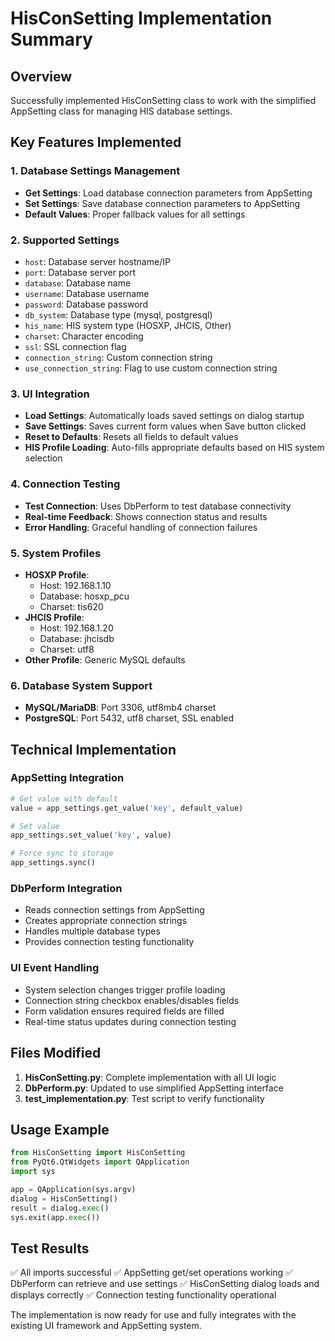 # HisConSetting Implementation Summary

## Overview
Successfully implemented HisConSetting class to work with the simplified AppSetting class for managing HIS database settings.

## Key Features Implemented

### 1. Database Settings Management
- **Get Settings**: Load database connection parameters from AppSetting
- **Set Settings**: Save database connection parameters to AppSetting
- **Default Values**: Proper fallback values for all settings

### 2. Supported Settings
- `host`: Database server hostname/IP
- `port`: Database server port
- `database`: Database name
- `username`: Database username
- `password`: Database password
- `db_system`: Database type (mysql, postgresql)
- `his_name`: HIS system type (HOSXP, JHCIS, Other)
- `charset`: Character encoding
- `ssl`: SSL connection flag
- `connection_string`: Custom connection string
- `use_connection_string`: Flag to use custom connection string

### 3. UI Integration
- **Load Settings**: Automatically loads saved settings on dialog startup
- **Save Settings**: Saves current form values when Save button clicked
- **Reset to Defaults**: Resets all fields to default values
- **HIS Profile Loading**: Auto-fills appropriate defaults based on HIS system selection

### 4. Connection Testing
- **Test Connection**: Uses DbPerform to test database connectivity
- **Real-time Feedback**: Shows connection status and results
- **Error Handling**: Graceful handling of connection failures

### 5. System Profiles
- **HOSXP Profile**: 
  - Host: 192.168.1.10
  - Database: hosxp_pcu
  - Charset: tis620
- **JHCIS Profile**:
  - Host: 192.168.1.20
  - Database: jhcisdb
  - Charset: utf8
- **Other Profile**: Generic MySQL defaults

### 6. Database System Support
- **MySQL/MariaDB**: Port 3306, utf8mb4 charset
- **PostgreSQL**: Port 5432, utf8 charset, SSL enabled

## Technical Implementation

### AppSetting Integration
```python
# Get value with default
value = app_settings.get_value('key', default_value)

# Set value
app_settings.set_value('key', value)

# Force sync to storage
app_settings.sync()
```

### DbPerform Integration
- Reads connection settings from AppSetting
- Creates appropriate connection strings
- Handles multiple database types
- Provides connection testing functionality

### UI Event Handling
- System selection changes trigger profile loading
- Connection string checkbox enables/disables fields
- Form validation ensures required fields are filled
- Real-time status updates during connection testing

## Files Modified
1. **HisConSetting.py**: Complete implementation with all UI logic
2. **DbPerform.py**: Updated to use simplified AppSetting interface
3. **test_implementation.py**: Test script to verify functionality

## Usage Example
```python
from HisConSetting import HisConSetting
from PyQt6.QtWidgets import QApplication
import sys

app = QApplication(sys.argv)
dialog = HisConSetting()
result = dialog.exec()
sys.exit(app.exec())
```

## Test Results
✅ All imports successful
✅ AppSetting get/set operations working
✅ DbPerform can retrieve and use settings
✅ HisConSetting dialog loads and displays correctly
✅ Connection testing functionality operational

The implementation is now ready for use and fully integrates with the existing UI framework and AppSetting system.
